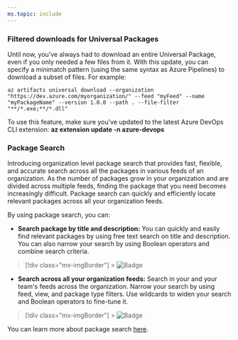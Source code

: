 ```yaml
---
ms.topic: include
---
```


### Filtered downloads for Universal Packages

Until now, you've always had to download an entire Universal Package, even if you only needed a few files from it. With this update, you can specify a minimatch pattern (using the same syntax as Azure Pipelines) to download a subset of files. For example:

`az artifacts universal download --organization "https://dev.azure.com/myorganization/" --feed "myFeed" --name "myPackageName" --version 1.0.0 --path . --file-filter "**/*.exe;**/*.dll"`

To use this feature, make sure you've updated to the latest Azure DevOps CLI extension: **az extension update -n azure-devops**

### Package Search

Introducing organization level package search that provides fast, flexible, and accurate search across all the packages in various feeds of an organization. As the number of packages grow in your organization and are divided across multiple feeds, finding the package that you need becomes increasingly difficult. Package search can quickly and efficiently locate relevant packages across all your organization feeds.

By using package search, you can:

- **Search package by title and description:** You can quickly and easily find relevant packages by using free text search on title and description. You can also narrow your search by using Boolean operators and combine search criteria.

> [!div class="mx-imgBorder"] > ![Badge](../../media/153_07.png)

- **Search across all your organization feeds:** Search in your and your team's feeds across the organization. Narrow your search by using feed, view, and package type filters. Use wildcards to widen your search and Boolean operators to fine-tune it.

> [!div class="mx-imgBorder"] > ![Badge](../../media/153_08.png)

You can learn more about package search [here](https://docs.microsoft.com/azure/devops/project/search/package-search?view=azure-devops).
